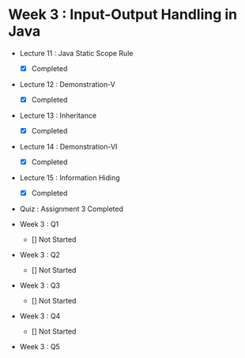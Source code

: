# Week 3 : Input-Output Handling in Java

- Lecture 11 : Java Static Scope Rule
  
  - [X] Completed

- Lecture 12 : Demonstration-V
  
  - [X] Completed

- Lecture 13 : Inheritance
  
  - [X] Completed

- Lecture 14 : Demonstration-VI
  
  - [X] Completed

- Lecture 15 : Information Hiding
  
  - [X] Completed

- Quiz : Assignment 3
Completed

- Week 3 : Q1
  
  - [] Not Started

- Week 3 : Q2
  
  - [] Not Started

- Week 3 : Q3
  
  - [] Not Started

- Week 3 : Q4
  
  - [] Not Started

- Week 3 : Q5
